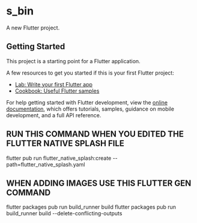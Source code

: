 # s_bin

A new Flutter project.

## Getting Started

This project is a starting point for a Flutter application.

A few resources to get you started if this is your first Flutter project:

- [Lab: Write your first Flutter app](https://docs.flutter.dev/get-started/codelab)
- [Cookbook: Useful Flutter samples](https://docs.flutter.dev/cookbook)

For help getting started with Flutter development, view the
[online documentation](https://docs.flutter.dev/), which offers tutorials,
samples, guidance on mobile development, and a full API reference.

## RUN THIS COMMAND WHEN YOU EDITED THE FLUTTER NATIVE SPLASH FILE
flutter pub run flutter_native_splash:create --path=flutter_native_splash.yaml


## WHEN ADDING IMAGES USE THIS FLUTTER GEN COMMAND
flutter packages pub run build_runner build
flutter packages pub run build_runner build --delete-conflicting-outputs
